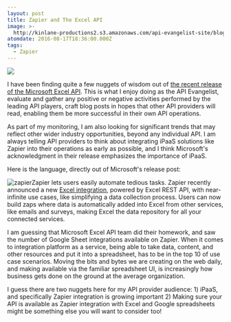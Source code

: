 ```yaml
---
layout: post
title: Zapier and The Excel API
image: >-
  http://kinlane-productions2.s3.amazonaws.com/api-evangelist-site/blog/Excel_Integrations_-_Zapbook_-_Zapier.png
atomdate: 2016-08-17T18:36:00.000Z
tags:
  - Zapier
---
```

[![](http://kinlane-productions2.s3.amazonaws.com/api-evangelist-site/blog/Excel_Integrations_-_Zapbook_-_Zapier.png)](https://zapier.com/zapbook/excel/)

I have been finding quite a few nuggets of wisdom out of [the recent release of the Microsoft Excel API](https://blogs.office.com/2016/08/03/announcing-the-general-availability-of-the-microsoft-excel-api-to-expand-the-power-of-office-365/). This is what I enjoy doing as the API Evangelist, evaluate and gather any positive or negative activities performed by the leading API players, craft blog posts in hopes that other API providers will read, enabling them be more successful in their own API operations.

As part of my monitoring, I am also looking for significant trends that may reflect other wider industry opportunities, beyond any individual API. I am always telling API providers to think about integrating iPaaS solutions like Zapier into their operations as early as possible, and I think Microsoft's acknowledgment in their release emphasizes the importance of iPaaS.

Here is the language, directly out of Microsoft's release post:

![zapier](https://blogs.office.com/wp-content/uploads/2016/08/zapier.png)Zapier lets users easily automate tedious tasks. Zapier recently announced a new [Excel integration](https://zapier.com/zapbook/excel/), powered by Excel REST API, with near-infinite use cases, like simplifying a data collection process. Users can now build zaps where data is automatically added into Excel from other services, like emails and surveys, making Excel the data repository for all your connected services.

I am guessing that Microsoft Excel API team did their homework, and saw the number of Google Sheet integrations available on Zapier. When it comes to integration platform as a service, being able to take data, content, and other resources and put it into a spreadsheet, has to be in the top 10 of use case scenarios. Moving the bits and bytes we are creating on the web daily, and making available via the familiar spreadsheet UI, is increasingly how business gets done on the ground at the average organization.

I guess there are two nuggets here for my API provider audience: 1) iPaaS, and specifically Zapier integration is growing important 2) Making sure your API is available as Zapier integration with Excel and Google spreadsheets might be something else you will want to consider too!